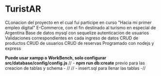 # TuristAR
CLonacion del proyecto en el cual fui participe en curso "Hacia mi primer empleo digital"
E-Commerce, con el fin destinado al turismo en especial de Argentina
Base de datos mysql con sequelize
autenticacion de usuarios
Validaciones correspondientes en cada ingreso de datos
CRUD de productos
CRUD de usuarios
CRUD de reservas 
Programado con nodejs y express 


**Puede usar xampp o WorkBench, solo configurar src/database/config/config.js**
// - **npm run db:create** previo para las creacion de tablas y schema - //
// - insert.sql para llenar las tablas -//

